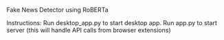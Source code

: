 Fake News Detector using RoBERTa

Instructions:
Run desktop_app.py to start desktop app.
Run app.py to start server (this will handle API calls from browser extensions)
